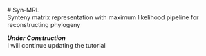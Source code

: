 <p># Syn-MRL<br />Synteny matrix representation with maximum likelihood pipeline for reconstructing phylogeny</p>
<p><em><strong>Under Construction</strong></em><br />I will continue updating the tutorial </p>
